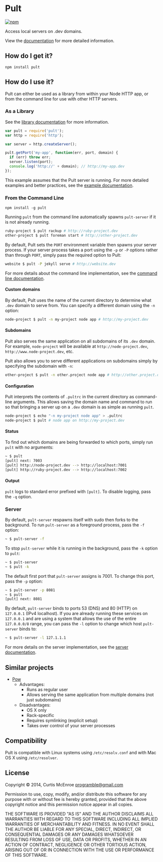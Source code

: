 # Pult

[![npm](https://img.shields.io/npm/v/pult.svg)][npm]

[npm]: https://npmjs.com/package/pult

Access local servers on .dev domains.

View the [documentation](http://cmcenroe.me/pult) for more detailed
information.

## How do I get it?

```
npm install pult
```

## How do I use it?

Pult can either be used as a library from within your Node HTTP app, or
from the command line for use with other HTTP servers.

### As a Library

See the [library documentation](http://cmcenroe.me/pult/index.html) for
more information.

```js
var pult = require('pult');
var http = require('http');

var server = http.createServer();

pult.getPort('my-app', function(err, port, domain) {
  if (err) throw err;
  server.listen(port);
  console.log('http://' + domain); // http://my-app.dev
});
```

This example assumes that the Pult server is running. For more detailed
examples and better practices, see the [example
documentation](http://cmcenroe.me/pult/example.html).

### From the Command Line

```
npm install -g pult
```

Running `pult` from the command line automatically spawns `pult-server`
if it is not already running.

```sh
ruby-project $ pult rackup # http://ruby-project.dev
other-project $ pult foreman start # http://other-project.dev
```

By default, Pult sets the `PORT` environment variable then spawns your
server process. If your server process takes a port using the `-p` or
`-P` options rather than through `PORT`, simply pass the required option
to Pult:

```sh
website $ pult -P jekyll serve # http://website.dev
```

For more details about the command line implementation, see the [command
line documentation](http://cmcenroe.me/pult/pult.html).

#### Custom domains

By default, Pult uses the name of the current directory to determine
what `.dev` domain to serve from. You can specify a different domain
using the `-n` option:

```sh
node-project $ pult -n my-project node app # http://my-project.dev
```

#### Subdomains

Pult also serves the same application on all subdomains of its `.dev`
domain. For example, `node-project` will be available at
`http://node-project.dev`, `http://www.node-project.dev`, etc.

Pult also allows you to serve different applications on subdomains
simply by specifying the subdomain with `-n`:

```sh
other-project $ pult -n other.project node app # http://other.project.dev
```

#### Configuration

Pult interprets the contents of `.pultrc` in the current directory as
command-line arguments. This allows saving the domain name and command
to run so that bringing a server up on a `.dev` domain is as simple as
running `pult`.

```sh
node-project $ echo "-n my-project node app" > .pultrc
node-project $ pult # node app on http://my-project.dev
```

#### Status

To find out which domains are being forwarded to which ports, simply run
`pult` with no arguments:

```sh
~ $ pult
[pult] next: 7003
[pult] http://node-project.dev --> http://localhost:7001
[pult] http://ruby-project.dev --> http://localhost:7002
```

#### Output

`pult` logs to standard error prefixed with `[pult]`. To disable
logging, pass the `-q` option.

### Server

By default, `pult-server` respawns itself with sudo then forks to the
background. To run `pult-server` as a foreground process, pass the `-f`
option:

```sh
~ $ pult-server -f
```

To stop `pult-server` while it is running in the background, pass the
`-k` option to `pult`:

```sh
~ $ pult-server
~ $ pult -k
```

The default first port that `pult-server` assigns is 7001. To change
this port, pass the `-p` option:

```sh
~ $ pult-server -p 8081
~ $ pult
[pult] next: 8081
```

By default, `pult-server` binds to ports 53 (DNS) and 80 (HTTP) on
`127.0.0.1` (IPv4 localhost). If you are already running these services
on `127.0.0.1` and are using a system that allows the use of the entire
`127.0.0.0/8` range, you can pass the `-l` option to change which host
`pult-server` binds to:

```sh
~ $ pult-server -l 127.1.1.1
```

For more details on the server implementation, see the [server
documentation](http://cmcenroe.me/pult/server.html).

## Similar projects

* [Pow](http://pow.cx/)
  * Advantages:
    * Runs as regular user
    * Allows serving the same application from multiple domains (not
      just subdomains)
  * Disadvantages:
    * OS X only
    * Rack-specific
    * Requires symlinking (explicit setup)
    * Takes over control of your server processes

## Compatibility

Pult is compatible with Linux systems using `/etc/resolv.conf` and with
Mac OS X using `/etc/resolver`.

## License

Copyright © 2014, Curtis McEnroe <programble@gmail.com>

Permission to use, copy, modify, and/or distribute this software for any
purpose with or without fee is hereby granted, provided that the above
copyright notice and this permission notice appear in all copies.

THE SOFTWARE IS PROVIDED "AS IS" AND THE AUTHOR DISCLAIMS ALL WARRANTIES
WITH REGARD TO THIS SOFTWARE INCLUDING ALL IMPLIED WARRANTIES OF
MERCHANTABILITY AND FITNESS. IN NO EVENT SHALL THE AUTHOR BE LIABLE FOR
ANY SPECIAL, DIRECT, INDIRECT, OR CONSEQUENTIAL DAMAGES OR ANY DAMAGES
WHATSOEVER RESULTING FROM LOSS OF USE, DATA OR PROFITS, WHETHER IN AN
ACTION OF CONTRACT, NEGLIGENCE OR OTHER TORTIOUS ACTION, ARISING OUT OF
OR IN CONNECTION WITH THE USE OR PERFORMANCE OF THIS SOFTWARE.
